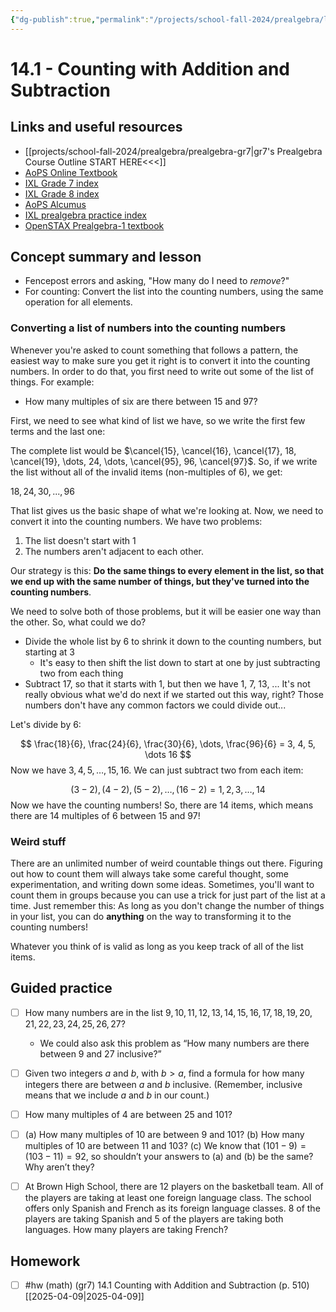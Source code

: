 ```yaml
---
{"dg-publish":true,"permalink":"/projects/school-fall-2024/prealgebra/lessons/14-1-counting-with-add-sub/"}
---
```



#  14.1 - Counting with Addition and Subtraction

## Links and useful resources 

- [[projects/school-fall-2024/prealgebra/prealgebra-gr7\|gr7's Prealgebra Course Outline START HERE<<<]]
- [AoPS Online Textbook](https://artofproblemsolving.com/ebooks/prealgebra-ebook/c0toc)
- [IXL Grade 7 index](https://www.ixl.com/math/grade-7)
- [IXL Grade 8 index](https://www.ixl.com/math/grade-8)
- [AoPS Alcumus](https://artofproblemsolving.com/teacher/students)
- [IXL prealgebra practice index](https://www.ixl.com/math/grade-7)
- [OpenSTAX Prealgebra-1 textbook](https://openstax.org/books/prealgebra-2e/pages/1-introduction)

## Concept summary and lesson


- Fencepost errors and asking, "How many do I need to *remove*?" 
- For counting: Convert the list into the counting numbers, using the same operation for all elements. 

### Converting a list of numbers into the counting numbers

Whenever you're asked to count something that follows a pattern, the easiest way to make sure you get it right is to convert it into the counting numbers. In order to do that, you first need to write out some of the list of things. For example:
- How many multiples of six are there between 15 and 97?

First, we need to see what kind of list we have, so we write the first few terms and the last one:

The complete list would be $\cancel{15}, \cancel{16}, \cancel{17}, 18, \cancel{19}, \dots, 24, \dots, \cancel{95}, 96, \cancel{97}$. So, if we write the list without all of the invalid items (non-multiples of 6), we get:

$18, 24, 30, ..., 96$

That list gives us the basic shape of what we're looking at. Now, we need to convert it into the counting numbers. We have two problems:
1. The list doesn't start with 1
2. The numbers aren't adjacent to each other.

Our strategy is this: **Do the same things to every element in the list, so that we end up with the same number of things, but they've turned into the counting numbers**.

We need to solve both of those problems, but it will be easier one way than the other. So, what could we do?

- Divide the whole list by 6 to shrink it down to the counting numbers, but starting at 3
    - It's easy to then shift the list down to start at one by just subtracting two from each thing
- Subtract 17, so that it starts with 1, but then we have 1, 7, 13, ... It's not really obvious what we'd do next if we started out this way, right? Those numbers don't have any common factors we could divide out...

Let's divide by 6:

$$
\frac{18}{6}, \frac{24}{6}, \frac{30}{6}, \dots, \frac{96}{6} = 3, 4, 5, \dots 16
$$
Now we have $3, 4, 5, \dots, 15, 16$. We can just subtract two from each item:

$$
(3-2), (4-2), (5-2), \dots, (16-2) = 1,2,3,\dots,14
$$
Now we have the counting numbers! So, there are 14 items, which means there are 14 multiples of 6 between 15 and 97!

### Weird stuff

There are an unlimited number of weird countable things out there. Figuring out how to count them will always take some careful thought, some experimentation, and writing down some ideas. Sometimes, you'll want to count them in groups because you can use a trick for just part of the list at a time. Just remember this: As long as you don't change the number of things in your list, you can do **anything** on the way to transforming it to the counting numbers!

Whatever you think of is valid as long as you keep track of all of the list items.

## Guided practice

- [ ] How many numbers are in the list $9,  10, 11, 12, 13, 14, 15, 16, 17, 18, 19, 20, 21, 22, 23, 24, 25, 26, 27$? 
    - We could also ask this problem as “How many numbers are there between 9 and 27 inclusive?”
- [ ] Given two integers $a$ and $b$, with $b > a$, find a formula for how many integers there are between $a$ and $b$ inclusive. (Remember, inclusive means that we include $a$ and $b$ in our count.)   
- [ ] How many multiples of 4 are between 25 and 101?   
- [ ] (a) How many multiples of 10 are between 9 and 101?  (b) How many multiples of 10 are between 11 and 103?  (c) We know that $(101-9) = (103-11) = 92$, so shouldn’t your answers to (a) and (b) be the same? Why aren’t they?   
- [ ] At Brown High School, there are 12 players on the basketball team. All of the players are taking at least one foreign language class. The school offers only Spanish and French as its foreign language classes. 8 of the players are taking Spanish and 5 of the players are taking both languages. How many players are taking French?  


## Homework

- [ ] #hw (math) (gr7) 14.1 Counting with Addition and Subtraction (p. 510) [[2025-04-09\|2025-04-09]] 

